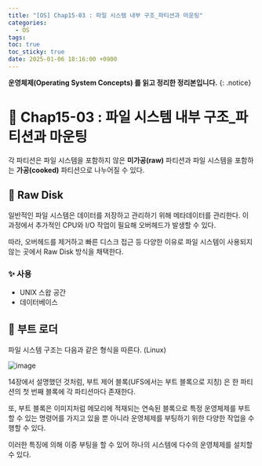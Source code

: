 ```yaml
---
title: "[OS] Chap15-03 : 파일 시스템 내부 구조_파티션과 마운팅"
categories:
  - OS
tags:
toc: true
toc_sticky: true
date: 2025-01-06 18:16:00 +0900
---
```


<strong>운영체제(Operating System Concepts) 를 읽고 정리한 정리본입니다.</strong>
{: .notice}

# 📌 Chap15-03 : 파일 시스템 내부 구조_파티션과 마운팅

각 파티션은 파일 시스템을 포함하지 않은 <strong>미가공(raw)</strong> 파티션과 파일 시스템을 포함하는 <strong>가공(cooked)</strong> 파티션으로 나누어질 수 있다.

## 🫧 Raw Disk

일반적인 파일 시스템은 데이터를 저장하고 관리하기 위해 메타데이터를 관리한다. 이 과정에서 추가적인 CPU와 I/O 작업이 필요해 오버헤드가 발생할 수 있다.

따라, 오버헤드를 제거하고 빠른 디스크 접근 등 다양한 이유로 파일 시스템이 사용되지 않는 곳에서 Raw Disk 방식을 채택한다.

### ✨ 사용
- UNIX 스왑 공간
- 데이터베이스

## 🫧 부트 로더

파일 시스템 구조는 다음과 같은 형식을 따른다. (Linux)

![image](https://github.com/user-attachments/assets/a8274fde-c17f-4eca-a111-ba839d350508)


14장에서 설명했던 것처럼, 부트 제어 블록(UFS에서는 부트 블록으로 지칭) 은 한 파티션의 첫 번째 블록에 각 파티션마다 존재한다.

또, 부트 블록은 이미지처럼 메모리에 적재되는 연속된 블록으로 특정 운영체제를 부트할 수 있는 명령어를 가지고 있을 뿐 아니라 운영체제를 부팅하기 위한 다양한 작업을 수행할 수 있다.

이러한 특징에 의해 이중 부팅을 할 수 있어 하나의 시스템에 다수의 운영체제를 설치할 수 있다.